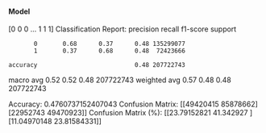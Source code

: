 #### Model
[0 0 0 ... 1 1 1]
Classification Report:
              precision    recall  f1-score   support

           0       0.68      0.37      0.48 135299077
           1       0.37      0.68      0.48  72423666

    accuracy                           0.48 207722743
   macro avg       0.52      0.52      0.48 207722743
weighted avg       0.57      0.48      0.48 207722743

Accuracy: 0.4760737152407043
Confusion Matrix:
[[49420415 85878662]
 [22952743 49470923]]
Confusion Matrix (%):
[[23.79152821 41.342927  ]
 [11.04970148 23.81584331]]
